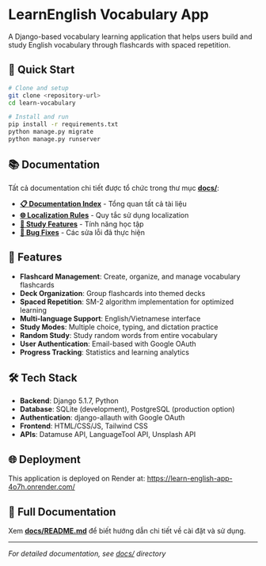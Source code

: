 # LearnEnglish Vocabulary App

A Django-based vocabulary learning application that helps users build and study English vocabulary through flashcards with spaced repetition.

## 🚀 Quick Start

```bash
# Clone and setup
git clone <repository-url>
cd learn-vocabulary

# Install and run
pip install -r requirements.txt
python manage.py migrate
python manage.py runserver
```

## 📚 Documentation

Tất cả documentation chi tiết được tổ chức trong thư mục **[docs/](docs/)**:

- **[📋 Documentation Index](docs/INDEX.md)** - Tổng quan tất cả tài liệu
- **[🌐 Localization Rules](docs/LOCALIZATION_RULE.md)** - Quy tắc sử dụng localization
- **[🎯 Study Features](docs/RANDOM_STUDY_FEATURE.md)** - Tính năng học tập
- **[🔧 Bug Fixes](docs/DROPDOWN_FIX.md)** - Các sửa lỗi đã thực hiện

## 🌟 Features

- **Flashcard Management**: Create, organize, and manage vocabulary flashcards
- **Deck Organization**: Group flashcards into themed decks
- **Spaced Repetition**: SM-2 algorithm implementation for optimized learning
- **Multi-language Support**: English/Vietnamese interface
- **Study Modes**: Multiple choice, typing, and dictation practice
- **Random Study**: Study random words from entire vocabulary
- **User Authentication**: Email-based with Google OAuth
- **Progress Tracking**: Statistics and learning analytics

## 🛠 Tech Stack

- **Backend**: Django 5.1.7, Python
- **Database**: SQLite (development), PostgreSQL (production option)
- **Authentication**: django-allauth with Google OAuth
- **Frontend**: HTML/CSS/JS, Tailwind CSS
- **APIs**: Datamuse API, LanguageTool API, Unsplash API

## 🌐 Deployment

This application is deployed on Render at:
https://learn-english-app-4o7h.onrender.com/

## 📖 Full Documentation

Xem **[docs/README.md](docs/README.md)** để biết hướng dẫn chi tiết về cài đặt và sử dụng.

---

*For detailed documentation, see [docs/](docs/) directory* 